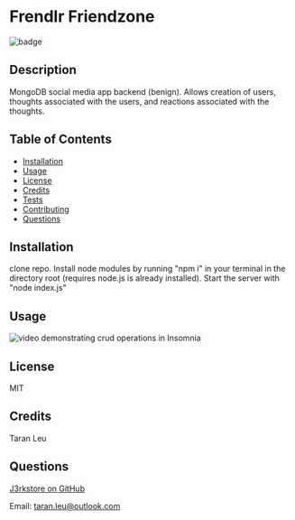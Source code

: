 # Frendlr Friendzone

![badge](https://img.shields.io/badge/license-MIT-ff69b4)



## Description
MongoDB social media app backend (benign).  Allows creation of users, thoughts associated with the users, and reactions associated with the thoughts.


## Table of Contents 

- [Installation](#installation)
- [Usage](#usage)
- [License](#license)
- [Credits](#credits)
- [Tests](#tests)
- [Contributing](#contributing)
- [Questions](#questions)

## Installation
clone repo.  Install node modules by running "npm i" in your terminal in the directory root (requires node.js is already installed).  Start the server with "node index.js"


## Usage
![video](https://drive.google.com/file/d/1Q9IUhdA6_99lwksQ7nHQQHtLDtJwoRqH/view) demonstrating crud operations in Insomnia


## License
MIT


## Credits
Taran Leu

## Questions
[J3rkstore on GitHub](https://github.com/J3rkstore)

Email: taran.leu@outlook.com
